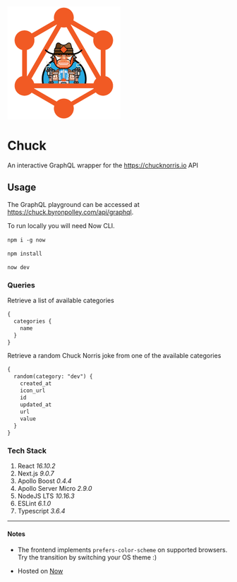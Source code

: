 <img src="https://raw.githubusercontent.com/b-b0t/chuck/master/static/logo.png" width="256" height="256" />

# Chuck

An interactive GraphQL wrapper for the https://chucknorris.io API

## Usage

The GraphQL playground can be accessed at https://chuck.byronpolley.com/api/graphql.

To run locally you will need Now CLI.

`npm i -g now`

`npm install`

`now dev`

### Queries

Retrieve a list of available categories

```
{
  categories {
	name
  }
}
```

Retrieve a random Chuck Norris joke from one of the available categories

```
{
  random(category: "dev") {
	created_at
	icon_url
	id
	updated_at
	url
	value
  }
}
```

### Tech Stack

1. React _16.10.2_
2. Next.js _9.0.7_
3. Apollo Boost _0.4.4_
4. Apollo Server Micro _2.9.0_
5. NodeJS LTS _10.16.3_
6. ESLint _6.1.0_
7. Typescript _3.6.4_

---

#### Notes

- The frontend implements `prefers-color-scheme` on supported browsers. Try the transition by switching your OS theme :)

- Hosted on [Now](https://zeit.co/ "Now")
